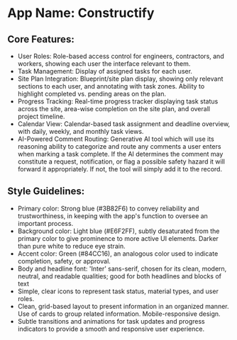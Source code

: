 # **App Name**: Constructify

## Core Features:

- User Roles: Role-based access control for engineers, contractors, and workers, showing each user the interface relevant to them.
- Task Management: Display of assigned tasks for each user.
- Site Plan Integration: Blueprint/site plan display, showing only relevant sections to each user, and annotating with task zones. Ability to highlight completed vs. pending areas on the plan.
- Progress Tracking: Real-time progress tracker displaying task status across the site, area-wise completion on the site plan, and overall project timeline.
- Calendar View: Calendar-based task assignment and deadline overview, with daily, weekly, and monthly task views.
- AI-Powered Comment Routing: Generative AI tool which will use its reasoning ability to categorize and route any comments a user enters when marking a task complete. If the AI determines the comment may constitute a request, notification, or flag a possible safety hazard it will forward it appropriately. If not, the tool will simply add it to the record.

## Style Guidelines:

- Primary color: Strong blue (#3B82F6) to convey reliability and trustworthiness, in keeping with the app's function to oversee an important process.
- Background color: Light blue (#E6F2FF), subtly desaturated from the primary color to give prominence to more active UI elements. Darker than pure white to reduce eye strain.
- Accent color: Green (#84CC16), an analogous color used to indicate completion, safety, or approval.
- Body and headline font: 'Inter' sans-serif, chosen for its clean, modern, neutral, and readable qualities; good for both headlines and blocks of text
- Simple, clear icons to represent task status, material types, and user roles.
- Clean, grid-based layout to present information in an organized manner. Use of cards to group related information. Mobile-responsive design.
- Subtle transitions and animations for task updates and progress indicators to provide a smooth and responsive user experience.